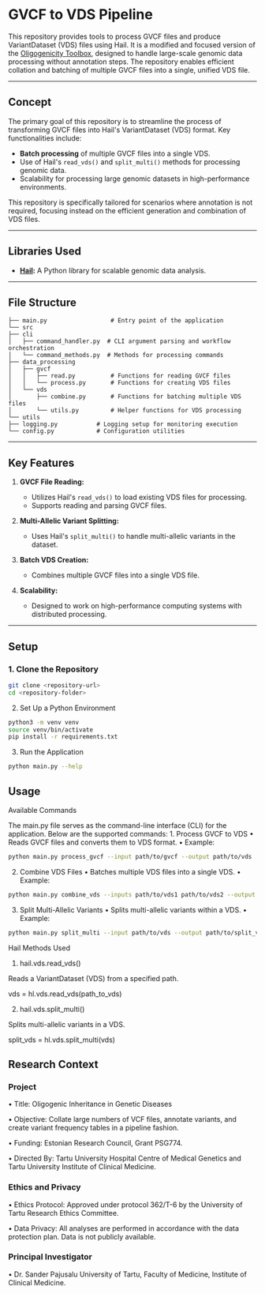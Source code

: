 # GVCF to VDS Pipeline

This repository provides tools to process GVCF files and produce VariantDataset (VDS) files using Hail. It is a modified and focused version of the [Oligogenicity Toolbox](https://github.com/OligoGeneticDiseases/gen-toolbox.git), designed to handle large-scale genomic data processing without annotation steps. The repository enables efficient collation and batching of multiple GVCF files into a single, unified VDS file.

---

## **Concept**

The primary goal of this repository is to streamline the process of transforming GVCF files into Hail's VariantDataset (VDS) format. Key functionalities include:
- **Batch processing** of multiple GVCF files into a single VDS.
- Use of Hail's `read_vds()` and `split_multi()` methods for processing genomic data.
- Scalability for processing large genomic datasets in high-performance environments.

This repository is specifically tailored for scenarios where annotation is not required, focusing instead on the efficient generation and combination of VDS files.

---

## **Libraries Used**
- **[Hail](https://hail.is/):** A Python library for scalable genomic data analysis.

---

## **File Structure**
```
├── main.py                  # Entry point of the application
└── src
├── cli
│   ├── command_handler.py  # CLI argument parsing and workflow orchestration
│   └── command_methods.py  # Methods for processing commands
├── data_processing
│   ├── gvcf
│   │   ├── read.py          # Functions for reading GVCF files
│   │   └── process.py       # Functions for creating VDS files
│   └── vds
│       ├── combine.py       # Functions for batching multiple VDS files
│       └── utils.py         # Helper functions for VDS processing
└── utils
├── logging.py           # Logging setup for monitoring execution
└── config.py            # Configuration utilities
```
---

## **Key Features**

1. **GVCF File Reading:**
   - Utilizes Hail's `read_vds()` to load existing VDS files for processing.
   - Supports reading and parsing GVCF files.

2. **Multi-Allelic Variant Splitting:**
   - Uses Hail's `split_multi()` to handle multi-allelic variants in the dataset.

3. **Batch VDS Creation:**
   - Combines multiple GVCF files into a single VDS file.

4. **Scalability:**
   - Designed to work on high-performance computing systems with distributed processing.

---

## **Setup**

### **1. Clone the Repository**
```bash
git clone <repository-url>
cd <repository-folder>
```

2. Set Up a Python Environment
```bash
python3 -m venv venv
source venv/bin/activate
pip install -r requirements.txt
```
3. Run the Application
```bash
python main.py --help
```

## Usage

Available Commands

The main.py file serves as the command-line interface (CLI) for the application. Below are the supported commands:
	1.	Process GVCF to VDS
	•	Reads GVCF files and converts them to VDS format.
	•	Example:
 
```bash
python main.py process_gvcf --input path/to/gvcf --output path/to/vds
```

  2.	Combine VDS Files
	•	Batches multiple VDS files into a single VDS.
	•	Example:

```bash
python main.py combine_vds --inputs path/to/vds1 path/to/vds2 --output path/to/combined_vds
```

  3.	Split Multi-Allelic Variants
	•	Splits multi-allelic variants within a VDS.
	•	Example:

```bash
python main.py split_multi --input path/to/vds --output path/to/split_vds
```
Hail Methods Used

1. hail.vds.read_vds()

Reads a VariantDataset (VDS) from a specified path.

vds = hl.vds.read_vds(path_to_vds)

2. hail.vds.split_multi()

Splits multi-allelic variants in a VDS.

split_vds = hl.vds.split_multi(vds)

## Research Context

### Project

• Title: Oligogenic Inheritance in Genetic Diseases

• Objective: Collate large numbers of VCF files, annotate variants, and create variant frequency tables in a pipeline fashion.

• Funding: Estonian Research Council, Grant PSG774.

• Directed By: Tartu University Hospital Centre of Medical Genetics and Tartu University Institute of Clinical Medicine.


### Ethics and Privacy

• Ethics Protocol: Approved under protocol 362/T-6 by the University of Tartu Research Ethics Committee.

• Data Privacy: All analyses are performed in accordance with the data protection plan. Data is not publicly available.


### Principal Investigator

• Dr. Sander Pajusalu
University of Tartu, Faculty of Medicine, Institute of Clinical Medicine.
